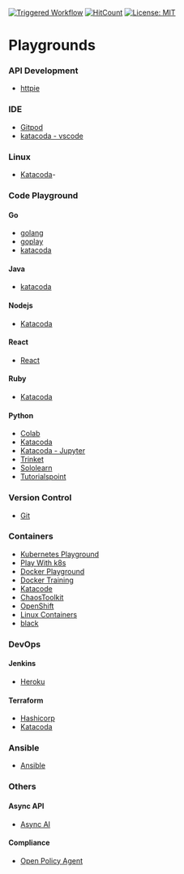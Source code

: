 [![Triggered Workflow](https://github.com/govindarajanv/awesome-playgrounds/actions/workflows/action.yml/badge.svg)](https://github.com/govindarajanv/awesome-playgrounds/actions/workflows/action.yml)
[![HitCount](http://hits.dwyl.com/govindarajanv/playgrounds.svg)](http://hits.dwyl.com/govindarajanv/playgrounds)
[![License: MIT](https://img.shields.io/badge/License-MIT-yellow.svg)](https://opensource.org/licenses/MIT)


# Playgrounds

### API Development
- [httpie](https://httpie.io/run)

### IDE
- [Gitpod](https://gitpod.io/workspaces/)
- [katacoda - vscode](https://www.katacoda.com/courses/vscode/playground)

### Linux
- [Katacoda](https://www.katacoda.com/courses/linux/playground)- 

### Code Playground

#### Go
- [golang](https://play.golang.org/)
- [goplay](https://goplay.space/)
- [katacoda](https://www.katacoda.com/courses/golang/playground)

#### Java
- [katacoda](https://www.katacoda.com/courses/java/playground)

#### Nodejs
- [Katacoda](https://www.katacoda.com/courses/nodejs/playground)

#### React
- [React](https://codesandbox.io/dashboard/home)

#### Ruby
- [Katacoda](https://www.katacoda.com/courses/ruby/playground)

#### Python
- [Colab](https://colab.research.google.com/notebooks/intro.ipynb)
- [Katacoda](https://www.katacoda.com/courses/python/playground)
- [Katacoda - Jupyter](https://www.katacoda.com/courses/jupyter/playground)
- [Trinket](https://trinket.io/python/f7ad7f9864)
- [Sololearn](https://code.sololearn.com/cOAXyhEmN1f7)
- [Tutorialspoint](https://www.tutorialspoint.com/execute_python_online.php)

### Version Control
- [Git](https://learngitbranching.js.org/)
 
### Containers
- [Kubernetes Playground](https://labs.play-with-k8s.com/)
- [Play With k8s](https://training.play-with-kubernetes.com/kubernetes-workshop/)
- [Docker Playground](https://labs.play-with-docker.com/)
- [Docker Training](https://training.play-with-docker.com/)
- [Katacode](https://www.katacoda.com/courses/docker/playground)
- [ChaosToolkit](https://katacoda.com/chaostoolkit)
- [OpenShift](https://developers.redhat.com/courses/openshift/playground-openshift)
- [Linux Containers](https://linuxcontainers.org/lxd/try-it/)
- [black](https://black.now.sh/)

### DevOps

#### Jenkins
- [Heroku](https://job-dsl.herokuapp.com/)

#### Terraform
- [Hashicorp](https://learn.hashicorp.com/tutorials/terraform/install-cli)
- [Katacoda](https://www.katacoda.com/courses/terraform/playground)

### Ansible
- [Ansible](https://developers.redhat.com/courses/ansible/web-server)

### Others

#### Async API
- [Async AI](https://playground.asyncapi.io/)

#### Compliance
- [Open Policy Agent](https://play.openpolicyagent.org/)


